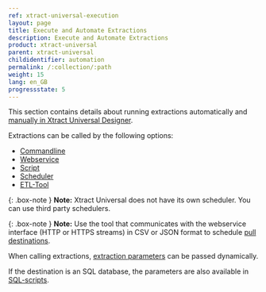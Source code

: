 ```yaml
---
ref: xtract-universal-execution
layout: page
title: Execute and Automate Extractions
description: Execute and Automate Extractions
product: xtract-universal
parent: xtract-universal
childidentifier: automation
permalink: /:collection/:path
weight: 15
lang: en_GB
progressstate: 5
---
```


This section contains details about running extractions automatically and [manually in Xtract Universal Designer](./getting-started/run-an-extraction).

Extractions can be called by the following options:

- [Commandline](./automation/call-via-commandline)
- [Webservice](./automation/call-via-webservice)
- [Script](./automation/call-via-script)
- [Scheduler](./automation/call-via-scheduler)
- [ETL-Tool](./automation/call-via-etl)

{: .box-note }
**Note:** Xtract Universal does not have its own scheduler. You can use third party schedulers. 


{: .box-note }
**Note:** Use the tool that communicates with the webservice interface (HTTP or HTTPS streams) in CSV or JSON format to schedule [pull destinations](./destinations#pull-and-push-destinations).

When calling extractions, [extraction parameters](./automation/extraction-parameters) can be passed dynamically.

If the destination is an SQL database, the parameters are also available in [SQL-scripts](./automation/xu-parameter-sql). 

